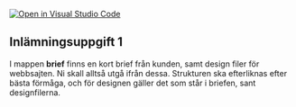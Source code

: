 [![Open in Visual Studio Code](https://classroom.github.com/assets/open-in-vscode-c66648af7eb3fe8bc4f294546bfd86ef473780cde1dea487d3c4ff354943c9ae.svg)](https://classroom.github.com/online_ide?assignment_repo_id=8635274&assignment_repo_type=AssignmentRepo)
## Inlämningsuppgift 1

I mappen **brief** finns en kort brief från kunden, samt design filer för webbsajten.
Ni skall alltså utgå ifrån dessa. Strukturen ska efterliknas efter bästa förmåga, och för designen gäller det som står i briefen, sant designfilerna.

